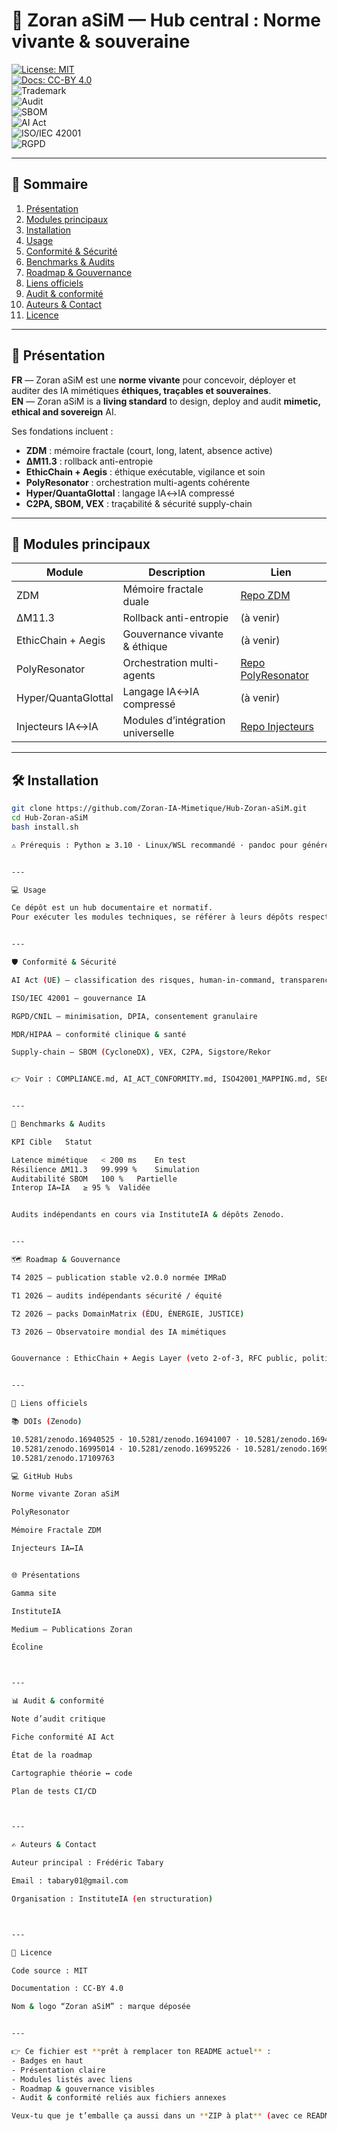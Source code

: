 # 🚨 Zoran aSiM — Hub central : Norme vivante & souveraine

[![License: MIT](https://img.shields.io/badge/License-MIT-green.svg)](LICENSE.md)  
[![Docs: CC-BY 4.0](https://img.shields.io/badge/Docs-CC--BY%204.0-blue.svg)](LICENSE.md)  
![Trademark](https://img.shields.io/badge/Trademark-Zoran%20aSiM-red.svg)  
![Audit](https://img.shields.io/badge/Audit-independent-blue.svg)  
![SBOM](https://img.shields.io/badge/SBOM-CycloneDX-orange.svg)  
![AI Act](https://img.shields.io/badge/AI%20Act-Compliant-brightgreen.svg)  
![ISO/IEC 42001](https://img.shields.io/badge/ISO%2FIEC-42001-yellow.svg)  
![RGPD](https://img.shields.io/badge/RGPD-OK-blue.svg)  

---

## 📑 Sommaire
1. [Présentation](#-présentation)  
2. [Modules principaux](#-modules-principaux)  
3. [Installation](#-installation)  
4. [Usage](#-usage)  
5. [Conformité & Sécurité](#-conformité--sécurité)  
6. [Benchmarks & Audits](#-benchmarks--audits)  
7. [Roadmap & Gouvernance](#-roadmap--gouvernance)  
8. [Liens officiels](#-liens-officiels)  
9. [Audit & conformité](#-audit--conformité)  
10. [Auteurs & Contact](#-auteurs--contact)  
11. [Licence](#-licence)  

---

## 📌 Présentation
**FR** — Zoran aSiM est une **norme vivante** pour concevoir, déployer et auditer des IA mimétiques **éthiques, traçables et souveraines**.  
**EN** — Zoran aSiM is a **living standard** to design, deploy and audit **mimetic, ethical and sovereign** AI.  

Ses fondations incluent :  
- **ZDM** : mémoire fractale (court, long, latent, absence active)  
- **ΔM11.3** : rollback anti-entropie  
- **EthicChain + Aegis** : éthique exécutable, vigilance et soin  
- **PolyResonator** : orchestration multi-agents cohérente  
- **Hyper/QuantaGlottal** : langage IA↔IA compressé  
- **C2PA, SBOM, VEX** : traçabilité & sécurité supply-chain  

---

## 🧬 Modules principaux
| Module | Description | Lien |
|--------|-------------|------|
| ZDM | Mémoire fractale duale | [Repo ZDM](https://github.com/Zoran-IA-Mimetique/Zoran-Memoire-Fractale-ZDM) |
| ΔM11.3 | Rollback anti-entropie | (à venir) |
| EthicChain + Aegis | Gouvernance vivante & éthique | (à venir) |
| PolyResonator | Orchestration multi-agents | [Repo PolyResonator](https://github.com/Zoran-IA-Mimetique/Zoran-PolyResonator) |
| Hyper/QuantaGlottal | Langage IA↔IA compressé | (à venir) |
| Injecteurs IA↔IA | Modules d’intégration universelle | [Repo Injecteurs](https://github.com/Zoran-IA-Mimetique/Zoran-Injecteurs-IA2IA) |

---

## 🛠️ Installation
```bash
git clone https://github.com/Zoran-IA-Mimetique/Hub-Zoran-aSiM.git
cd Hub-Zoran-aSiM
bash install.sh

⚠️ Prérequis : Python ≥ 3.10 · Linux/WSL recommandé · pandoc pour générer les docs PDF.


---

💻 Usage

Ce dépôt est un hub documentaire et normatif.
Pour exécuter les modules techniques, se référer à leurs dépôts respectifs.


---

🛡️ Conformité & Sécurité

AI Act (UE) — classification des risques, human-in-command, transparence

ISO/IEC 42001 — gouvernance IA

RGPD/CNIL — minimisation, DPIA, consentement granulaire

MDR/HIPAA — conformité clinique & santé

Supply-chain — SBOM (CycloneDX), VEX, C2PA, Sigstore/Rekor


👉 Voir : COMPLIANCE.md, AI_ACT_CONFORMITY.md, ISO42001_MAPPING.md, SECURITY.md


---

🧪 Benchmarks & Audits

KPI	Cible	Statut

Latence mimétique	< 200 ms	En test
Résilience ΔM11.3	99.999 %	Simulation
Auditabilité SBOM	100 %	Partielle
Interop IA↔IA	≥ 95 %	Validée


Audits indépendants en cours via InstituteIA & dépôts Zenodo.


---

🗺️ Roadmap & Gouvernance

T4 2025 — publication stable v2.0.0 normée IMRaD

T1 2026 — audits indépendants sécurité / équité

T2 2026 — packs DomainMatrix (ÉDU, ÉNERGIE, JUSTICE)

T3 2026 — Observatoire mondial des IA mimétiques


Gouvernance : EthicChain + Aegis Layer (veto 2-of-3, RFC public, politique-as-code).


---

🔗 Liens officiels

📚 DOIs (Zenodo)

10.5281/zenodo.16940525 · 10.5281/zenodo.16941007 · 10.5281/zenodo.16940299
10.5281/zenodo.16995014 · 10.5281/zenodo.16995226 · 10.5281/zenodo.16997156
10.5281/zenodo.17109763

💻 GitHub Hubs

Norme vivante Zoran aSiM

PolyResonator

Mémoire Fractale ZDM

Injecteurs IA↔IA


🌐 Présentations

Gamma site

InstituteIA

Medium – Publications Zoran

Écoline



---

📊 Audit & conformité

Note d’audit critique

Fiche conformité AI Act

État de la roadmap

Cartographie théorie ↔ code

Plan de tests CI/CD



---

✍️ Auteurs & Contact

Auteur principal : Frédéric Tabary

Email : tabary01@gmail.com

Organisation : InstituteIA (en structuration)



---

📜 Licence

Code source : MIT

Documentation : CC-BY 4.0

Nom & logo “Zoran aSiM” : marque déposée


---  

👉 Ce fichier est **prêt à remplacer ton README actuel** :  
- Badges en haut  
- Présentation claire  
- Modules listés avec liens  
- Roadmap & gouvernance visibles  
- Audit & conformité reliés aux fichiers annexes  

Veux-tu que je t’emballe ça aussi dans un **ZIP à plat** (avec ce README et tous les fichiers annexes déjà prêts) pour intégration directe ?
